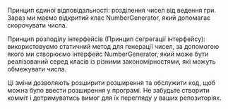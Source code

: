 Принцип єдиної відповідальності: розділення чисел від ведення гри. Зараз ми маємо відкритий клас NumberGenerator, який допомагає скорочувати числа.

Принцип розподілу інтерфейсів (Принцип сегрегації інтерфейсу): використовуємо статичний метод для генерації чисел, за допомогою якого ми створюємо інтерфейс NumberGenerator, який може бути реалізований серед класів із різними закономірностями, які можуть обмежувати числа.

Ці зміни дозволяють розширити розширення та обслужити код, щоб можна було ввести розширення у програмі. Не забудьте створити комміт і дотримуватись вимог для їх перегляду у ваших репозиторіях.
